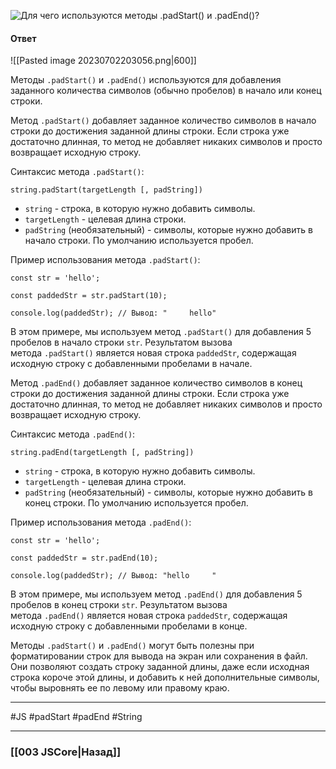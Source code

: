 ![Для чего используются методы `.padStart()` и `.padEnd()`?](https://youtu.be/OA63L1eQ6pA?t=329)

#### Ответ

![[Pasted image 20230702203056.png|600]]

Методы `.padStart()` и `.padEnd()` используются для добавления заданного количества символов (обычно пробелов) в начало или конец строки.

Метод `.padStart()` добавляет заданное количество символов в начало строки до достижения заданной длины строки. Если строка уже достаточно длинная, то метод не добавляет никаких символов и просто возвращает исходную строку.

Синтаксис метода `.padStart()`:

```
string.padStart(targetLength [, padString])
```

- `string` - строка, в которую нужно добавить символы.
- `targetLength` - целевая длина строки.
- `padString` (необязательный) - символы, которые нужно добавить в начало строки. По умолчанию используется пробел.

Пример использования метода `.padStart()`:

```
const str = 'hello';

const paddedStr = str.padStart(10);

console.log(paddedStr); // Вывод: "     hello"
```

В этом примере, мы используем метод `.padStart()` для добавления 5 пробелов в начало строки `str`. Результатом вызова метода `.padStart()` является новая строка `paddedStr`, содержащая исходную строку с добавленными пробелами в начале.

Метод `.padEnd()` добавляет заданное количество символов в конец строки до достижения заданной длины строки. Если строка уже достаточно длинная, то метод не добавляет никаких символов и просто возвращает исходную строку.

Синтаксис метода `.padEnd()`:

```
string.padEnd(targetLength [, padString])
```

- `string` - строка, в которую нужно добавить символы.
- `targetLength` - целевая длина строки.
- `padString` (необязательный) - символы, которые нужно добавить в конец строки. По умолчанию используется пробел.

Пример использования метода `.padEnd()`:

```
const str = 'hello';

const paddedStr = str.padEnd(10);

console.log(paddedStr); // Вывод: "hello     "
```

В этом примере, мы используем метод `.padEnd()` для добавления 5 пробелов в конец строки `str`. Результатом вызова метода `.padEnd()` является новая строка `paddedStr`, содержащая исходную строку с добавленными пробелами в конце.

Методы `.padStart()` и `.padEnd()` могут быть полезны при форматировании строк для вывода на экран или сохранения в файл. Они позволяют создать строку заданной длины, даже если исходная строка короче этой длины, и добавить к ней дополнительные символы, чтобы выровнять ее по левому или правому краю.

___
 #JS #padStart #padEnd #String 

___

### [[003 JSCore|Назад]]